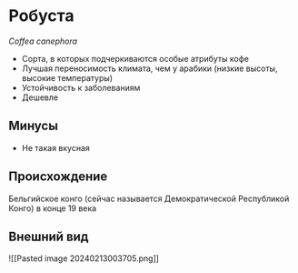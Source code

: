 # Робуста
*Coffea canephora*

- Сорта, в которых подчеркиваются особые атрибуты кофе
- Лучшая переносимость климата, чем у арабики (низкие высоты, высокие температуры)
- Устойчивость к заболеваниям
- Дешевле

## Минусы
- Не такая вкусная
## Происхождение
Бельгийское конго (сейчас называется Демократической Республикой Конго) в конце 19 века

## Внешний вид
![[Pasted image 20240213003705.png]]
